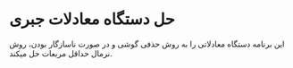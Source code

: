 # حل دستگاه معادلات جبری
این برنامه دستگاه معادلاتی را به روش حذفی گوشی و در صورت ناسازگار بودن، روش نرمال حداقل مربعات حل میکند.
